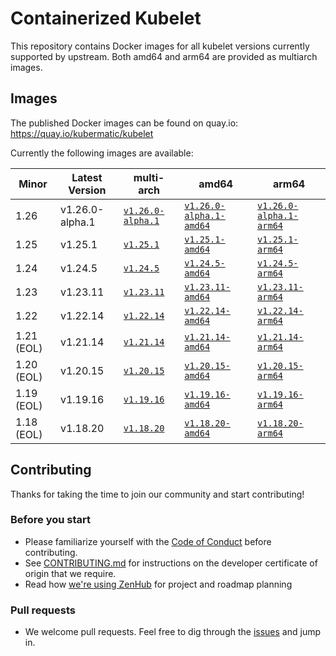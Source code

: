 # Containerized Kubelet

This repository contains Docker images for all kubelet versions currently supported by upstream.
Both amd64 and arm64 are provided as multiarch images.

## Images

The published Docker images can be found on quay.io: https://quay.io/kubermatic/kubelet

Currently the following images are available:

<!-- versions_start -->
| Minor | Latest Version | multi-arch | amd64 | arm64 |
| ----- | ------- | ---------- | ----- | ----- |
| 1.26 | v1.26.0-alpha.1 | [`v1.26.0-alpha.1`](https://quay.io/kubermatic/kubelet:v1.26.0-alpha.1) | [`v1.26.0-alpha.1-amd64`](https://quay.io/kubermatic/kubelet:v1.26.0-alpha.1-amd64) | [`v1.26.0-alpha.1-arm64`](https://quay.io/kubermatic/kubelet:v1.26.0-alpha.1-arm64) |
| 1.25 | v1.25.1 | [`v1.25.1`](https://quay.io/kubermatic/kubelet:v1.25.1) | [`v1.25.1-amd64`](https://quay.io/kubermatic/kubelet:v1.25.1-amd64) | [`v1.25.1-arm64`](https://quay.io/kubermatic/kubelet:v1.25.1-arm64) |
| 1.24 | v1.24.5 | [`v1.24.5`](https://quay.io/kubermatic/kubelet:v1.24.5) | [`v1.24.5-amd64`](https://quay.io/kubermatic/kubelet:v1.24.5-amd64) | [`v1.24.5-arm64`](https://quay.io/kubermatic/kubelet:v1.24.5-arm64) |
| 1.23 | v1.23.11 | [`v1.23.11`](https://quay.io/kubermatic/kubelet:v1.23.11) | [`v1.23.11-amd64`](https://quay.io/kubermatic/kubelet:v1.23.11-amd64) | [`v1.23.11-arm64`](https://quay.io/kubermatic/kubelet:v1.23.11-arm64) |
| 1.22 | v1.22.14 | [`v1.22.14`](https://quay.io/kubermatic/kubelet:v1.22.14) | [`v1.22.14-amd64`](https://quay.io/kubermatic/kubelet:v1.22.14-amd64) | [`v1.22.14-arm64`](https://quay.io/kubermatic/kubelet:v1.22.14-arm64) |
| 1.21 (EOL) | v1.21.14 | [`v1.21.14`](https://quay.io/kubermatic/kubelet:v1.21.14) | [`v1.21.14-amd64`](https://quay.io/kubermatic/kubelet:v1.21.14-amd64) | [`v1.21.14-arm64`](https://quay.io/kubermatic/kubelet:v1.21.14-arm64) |
| 1.20 (EOL) | v1.20.15 | [`v1.20.15`](https://quay.io/kubermatic/kubelet:v1.20.15) | [`v1.20.15-amd64`](https://quay.io/kubermatic/kubelet:v1.20.15-amd64) | [`v1.20.15-arm64`](https://quay.io/kubermatic/kubelet:v1.20.15-arm64) |
| 1.19 (EOL) | v1.19.16 | [`v1.19.16`](https://quay.io/kubermatic/kubelet:v1.19.16) | [`v1.19.16-amd64`](https://quay.io/kubermatic/kubelet:v1.19.16-amd64) | [`v1.19.16-arm64`](https://quay.io/kubermatic/kubelet:v1.19.16-arm64) |
| 1.18 (EOL) | v1.18.20 | [`v1.18.20`](https://quay.io/kubermatic/kubelet:v1.18.20) | [`v1.18.20-amd64`](https://quay.io/kubermatic/kubelet:v1.18.20-amd64) | [`v1.18.20-arm64`](https://quay.io/kubermatic/kubelet:v1.18.20-arm64) |


<!-- versions_end -->

## Contributing

Thanks for taking the time to join our community and start contributing!

### Before you start

* Please familiarize yourself with the [Code of Conduct][3] before contributing.
* See [CONTRIBUTING.md][2] for instructions on the developer certificate of origin that we require.
* Read how [we're using ZenHub][13] for project and roadmap planning

### Pull requests

* We welcome pull requests. Feel free to dig through the [issues][1] and jump in.

[1]: https://github.com/kubermatic/kubelet/issues
[2]: https://github.com/kubermatic/kubelet/blob/main/CONTRIBUTING.md
[3]: https://github.com/kubermatic/kubelet/blob/main/CODE_OF_CONDUCT.md

[11]: https://groups.google.com/forum/#!forum/kubermatic-dev
[12]: https://kubermatic.slack.com/messages/kubelet
[13]: https://github.com/kubermatic/kubelet/blob/main/Zenhub.md
[15]: http://slack.kubermatic.io/
